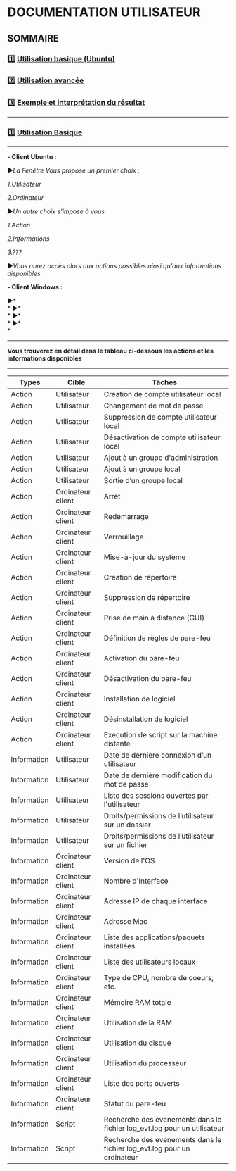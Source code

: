 # **DOCUMENTATION UTILISATEUR**

## **SOMMAIRE**

### :one: [Utilisation basique (Ubuntu)](https://github.com/WildCodeSchool/TSSR-2409-VERT-P2-G2-TheScriptingProject/edit/main/USER_GUIDE.md#one-utilisation-basique)

### :two: [Utilisation avancée]()
    
### :three: [Exemple et interprétation du résultat]()

---

### :one: [Utilisation Basique](https://github.com/WildCodeSchool/TSSR-2409-VERT-P2-G2-TheScriptingProject/edit/main/USER_GUIDE.md#one-utilisation-basique)

---

**- Client Ubuntu :<br>**

*▶️La Fenêtre Vous propose un premier choix :<br>*

   *1.Utilisateur<br>*

   *2.Ordinateur<br>*
  
  
*▶️Un autre choix  s'impose à vous :<br>*
  
   *1.Action<br>*

   *2.Informations<br>*

   *3.???<br>*

  
*▶️Vous aurez accès alors aux actions possibles ainsi qu'aux informations disponibles.<br>*

**- Client Windows :<br>**

  ▶️*<br>*
  ▶️*<br>*
  ▶️*<br>*
  ▶️*<br>*

---

**Vous trouverez en détail dans le tableau ci-dessous les actions et les informations disponibles**

---
     
| Types | Cible | Tâches |
| --- | --- | --- |
| Action | Utilisateur | Création de compte utilisateur local |
| Action | Utilisateur | Changement de mot de passe |
| Action | Utilisateur | Suppression de compte utilisateur local |
| Action | Utilisateur | Désactivation de compte utilisateur local |
| Action | Utilisateur | Ajout à un groupe d'administration |
| Action | Utilisateur | Ajout à un groupe local |
| Action | Utilisateur | Sortie d’un groupe local |
| Action | Ordinateur client | Arrêt |
| Action | Ordinateur client | Redémarrage |
| Action | Ordinateur client | Verrouillage |
| Action | Ordinateur client | Mise-à-jour du système |
| Action | Ordinateur client | Création de répertoire |
| Action | Ordinateur client | Suppression de répertoire |
| Action | Ordinateur client | Prise de main à distance (GUI) |
| Action | Ordinateur client | Définition de règles de pare-feu |
| Action | Ordinateur client | Activation du pare-feu |
| Action | Ordinateur client | Désactivation du pare-feu |
| Action | Ordinateur client | Installation de logiciel |
| Action | Ordinateur client | Désinstallation de logiciel |
| Action | Ordinateur client | Exécution de script sur la machine distante |
| Information | Utilisateur | Date de dernière connexion d’un utilisateur |
| Information |	Utilisateur | Date de dernière modification du mot de passe |
| Information | Utilisateur | Liste des sessions ouvertes par l'utilisateur |
| Information | Utilisateur | Droits/permissions de l’utilisateur sur un dossier |
| Information | Utilisateur	| Droits/permissions de l’utilisateur sur un fichier |
| Information | Ordinateur client | Version de l'OS | 
| Information | Ordinateur client | Nombre d'interface | 
| Information | Ordinateur client | Adresse IP de chaque interface | 
| Information | Ordinateur client | Adresse Mac |
| Information | Ordinateur client | Liste des applications/paquets installées | 
| Information | Ordinateur client | Liste des utilisateurs locaux |
| Information | Ordinateur client | Type de CPU, nombre de coeurs, etc. |
| Information | Ordinateur client | Mémoire RAM totale |
| Information | Ordinateur client | Utilisation de la RAM |
| Information | Ordinateur client | Utilisation du disque |
| Information | Ordinateur client | Utilisation du processeur |
| Information | Ordinateur client | Liste des ports ouverts |
| Information | Ordinateur client | Statut du pare-feu |
| Information | Script | Recherche des evenements dans le fichier log_evt.log pour un utilisateur |
| Information | Script | Recherche des evenements dans le fichier log_evt.log pour un ordinateur |

  

